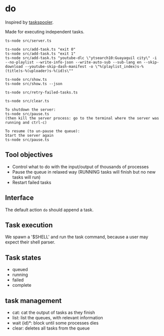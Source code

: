 # do

Inspired by [taskspooler](http://freshmeat.net/projects/taskspooler/).

Made for executing independent tasks.

```
ts-node src/server.ts

ts-node src/add-task.ts "exit 0"
ts-node src/add-task.ts "exit 1"
ts-node src/add-task.ts "youtube-dlc \"ytsearch10:Guayaquil city\" -i --no-playlist --write-info-json --write-auto-sub --sub-lang en --skip-download --youtube-skip-dash-manifest -o \"%(playlist_index)s-%(title)s-%(uploader)s-%(id)s\""

ts-node src/show.ts
ts-node src/show.ts --json

ts-node src/retry-failed-tasks.ts

ts-node src/clear.ts

To shutdown the server:
ts-node src/pause.ts
(then kill the server process: go to the terminal where the server was running and ctrl-c)

To resume (to un-pause the queue):
Start the server again
ts-node src/pause.ts
```

## Tool objectives

- Control what to do with the input/output of thousands of processes
- Pause the queue in relaxed way (RUNNING tasks will finish but no new tasks will run)
- Restart failed tasks

## Interface

The default action `do` should append a task.

## Task execution

We spawn a '\$SHELL' and run the task command, because a user may expect their shell parser.

## Task states

- queued
- running
- failed
- complete

## task management

- cat: cat the output of tasks as they finish
- list: list the queues, with relevant information
- wait (id)\*: block until some processes dies
- clear: deletes all tasks from the queue
